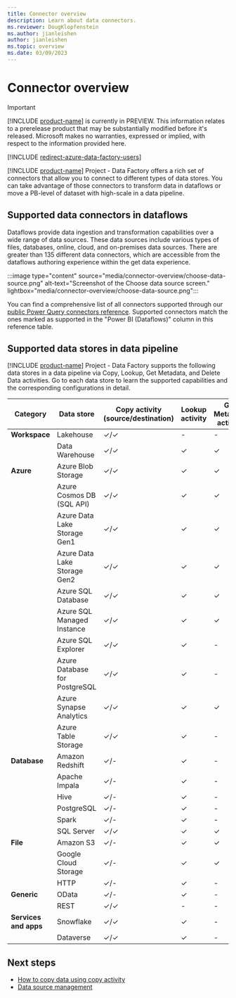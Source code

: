 ```yaml
---
title: Connector overview
description: Learn about data connectors.
ms.reviewer: DougKlopfenstein
ms.author: jianleishen
author: jianleishen
ms.topic: overview 
ms.date: 03/09/2023
---
```


# Connector overview

> [!IMPORTANT]
> [!INCLUDE [product-name](../includes/product-name.md)] is currently in PREVIEW.
> This information relates to a prerelease product that may be substantially modified before it's released. Microsoft makes no warranties, expressed or implied, with respect to the information provided here.

[!INCLUDE [redirect-azure-data-factory-users](redirect-azure-data-factory-users.md)]

[!INCLUDE [product-name](../includes/product-name.md)] Project - Data Factory offers a rich set of connectors that allow you to connect to different types of data stores. You can take advantage of those connectors to transform data in dataflows or move a PB-level of dataset with high-scale in a data pipeline.

## Supported data connectors in dataflows

Dataflows provide data ingestion and transformation capabilities over a wide range of data sources. These data sources include various types of files, databases, online, cloud, and on-premises data sources. There are greater than 135 different data connectors, which are accessible from the dataflows authoring experience within the get data experience.

:::image type="content" source="media/connector-overview/choose-data-source.png" alt-text="Screenshot of the Choose data source screen." lightbox="media/connector-overview/choose-data-source.png":::

You can find a comprehensive list of all connectors supported through our [public Power Query connectors reference](/power-query/connectors/). Supported connectors match the ones marked as supported in the "Power BI (Dataflows)" column in this reference table.

## Supported data stores in data pipeline

[!INCLUDE [product-name](../includes/product-name.md)] Project - Data Factory supports the following data stores in a data pipeline via Copy, Lookup, Get Metadata, and Delete Data activities. Go to each data store to learn the supported capabilities and the corresponding configurations in detail.

| **Category** | **Data store** | **Copy activity (source/destination)** | **Lookup activity** | **Get Metadata activity** | **Delete activity** | **Script activity** | **Stored Procedure activity** |
|---|---|---|---|---|---|---|---|
| **Workspace** | Lakehouse | ✓/✓ | - | - | ✓ | - | - |
|  | Data Warehouse | ✓/✓ | ✓ | ✓ | - | ✓ | ✓ |
| **Azure** | Azure Blob Storage | ✓/✓ | ✓ | ✓ | ✓ | - | - |
|  | Azure Cosmos DB (SQL API) | ✓/✓ | ✓ | ✓ | ✓ | - | - |
|  | Azure Data Lake Storage Gen1 | ✓/✓ | ✓ | ✓ | ✓ | - | - |
|  | Azure Data Lake Storage Gen2 | ✓/✓ | ✓ | ✓ | ✓ | - | - |
|  | Azure SQL Database | ✓/✓ | ✓ | ✓ | ✓ | ✓ | ✓ |
|  | Azure SQL Managed Instance | ✓/✓ | ✓ | ✓ | - | ✓ | ✓ |
|  | Azure SQL Explorer | ✓/✓ | ✓ | - | - | - | - |
|  | Azure Database for PostgreSQL  | ✓/✓ | ✓ | - | - | - | - |
|  | Azure Synapse Analytics | ✓/✓ | ✓ | ✓ | - | ✓ | ✓ |
|  | Azure Table Storage | ✓/✓ | ✓ | - | - | - | - |
| **Database** | Amazon Redshift | ✓/-  | ✓ | - | - | - | - |
|  | Apache Impala | ✓/-  | ✓ | - | - | - | - |
|  | Hive  | ✓/-  | ✓ | - | - | - | - |
|  | PostgreSQL | ✓/-  | ✓ | - | - | - | - |
|  | Spark | ✓/-  | ✓ | - | - | - | - |
|  | SQL Server | ✓/✓ | ✓ | ✓ | - | ✓ | ✓ |
| **File** | Amazon S3 | ✓/-  | ✓ | ✓ | ✓ | - | - |
|  | Google Cloud Storage | ✓/-  | ✓ | ✓ | ✓ | - | - |
|  | HTTP | ✓/-  | ✓ | - | - | - | - |
| **Generic** | OData | ✓/-  | ✓ | - | - | - | - |
|  | REST | ✓/✓ | - | - | - | - | - |
| **Services and apps** | Snowflake | ✓/✓ | ✓ | - | - | ✓ | - |
|  | Dataverse | ✓/✓ | ✓ | - | - | - | - |

## Next steps

- [How to copy data using copy activity](copy-data-activity.md)
- [Data source management](data-source-management.md)
